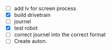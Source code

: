 - [ ] add lv for screen process
- [x] build drivetrain
- [ ] journel
- [x] test robot
- [ ] correct journel into the correct format
- [ ] Create auton.
